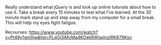 Really understand what jQuery is and look up online tutorials about how to use it. Take a break every 15 minutes to test what I've learned. At the 30 minute mark stand up and step away from my computer for a small break. This will help my eyes fight fatigue.

Recourses:
https://www.youtube.com/watch?v=Pt49y1gm0jw&list=PLqGj3iMvMa4KOekRWjjajinzlRK879Ksn